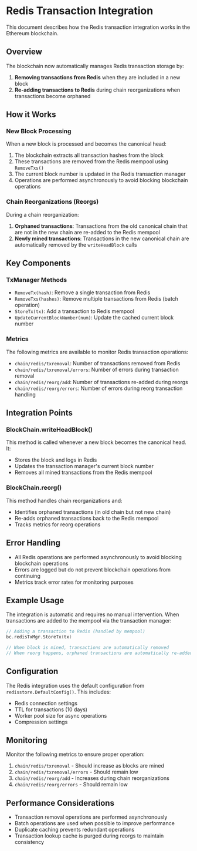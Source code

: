 # Redis Transaction Integration

This document describes how the Redis transaction integration works in the Ethereum blockchain.

## Overview

The blockchain now automatically manages Redis transaction storage by:

1. **Removing transactions from Redis** when they are included in a new block
2. **Re-adding transactions to Redis** during chain reorganizations when transactions become orphaned

## How it Works

### New Block Processing

When a new block is processed and becomes the canonical head:

1. The blockchain extracts all transaction hashes from the block
2. These transactions are removed from the Redis mempool using `RemoveTxs()`
3. The current block number is updated in the Redis transaction manager
4. Operations are performed asynchronously to avoid blocking blockchain operations

### Chain Reorganizations (Reorgs)

During a chain reorganization:

1. **Orphaned transactions**: Transactions from the old canonical chain that are not in the new chain are re-added to the Redis mempool
2. **Newly mined transactions**: Transactions in the new canonical chain are automatically removed by the `writeHeadBlock` calls

## Key Components

### TxManager Methods

- `RemoveTx(hash)`: Remove a single transaction from Redis
- `RemoveTxs(hashes)`: Remove multiple transactions from Redis (batch operation)
- `StoreTx(tx)`: Add a transaction to Redis mempool
- `UpdateCurrentBlockNumber(num)`: Update the cached current block number

### Metrics

The following metrics are available to monitor Redis transaction operations:

- `chain/redis/txremoval`: Number of transactions removed from Redis
- `chain/redis/txremoval/errors`: Number of errors during transaction removal
- `chain/redis/reorg/add`: Number of transactions re-added during reorgs
- `chain/redis/reorg/errors`: Number of errors during reorg transaction handling

## Integration Points

### BlockChain.writeHeadBlock()

This method is called whenever a new block becomes the canonical head. It:

- Stores the block and logs in Redis
- Updates the transaction manager's current block number
- Removes all mined transactions from the Redis mempool

### BlockChain.reorg()

This method handles chain reorganizations and:

- Identifies orphaned transactions (in old chain but not new chain)
- Re-adds orphaned transactions back to the Redis mempool
- Tracks metrics for reorg operations

## Error Handling

- All Redis operations are performed asynchronously to avoid blocking blockchain operations
- Errors are logged but do not prevent blockchain operations from continuing
- Metrics track error rates for monitoring purposes

## Example Usage

The integration is automatic and requires no manual intervention. When transactions are added to the mempool via the transaction manager:

```go
// Adding a transaction to Redis (handled by mempool)
bc.redisTxMgr.StoreTx(tx)

// When block is mined, transactions are automatically removed
// When reorg happens, orphaned transactions are automatically re-added
```

## Configuration

The Redis integration uses the default configuration from `redisstore.DefaultConfig()`. This includes:

- Redis connection settings
- TTL for transactions (10 days)
- Worker pool size for async operations
- Compression settings

## Monitoring

Monitor the following metrics to ensure proper operation:

1. `chain/redis/txremoval` - Should increase as blocks are mined
2. `chain/redis/txremoval/errors` - Should remain low
3. `chain/redis/reorg/add` - Increases during chain reorganizations
4. `chain/redis/reorg/errors` - Should remain low

## Performance Considerations

- Transaction removal operations are performed asynchronously
- Batch operations are used when possible to improve performance
- Duplicate caching prevents redundant operations
- Transaction lookup cache is purged during reorgs to maintain consistency
